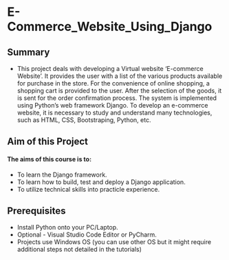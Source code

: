 # E-Commerce_Website_Using_Django
## Summary
- This project deals with developing a Virtual website ‘E-commerce Website’. It provides the user with a list of the various products available for purchase in the store. For the convenience of online shopping, a shopping cart is provided to the user. After the selection of the goods, it is sent for the order confirmation process. The system is implemented using Python’s web framework Django. To develop an e-commerce website, it is necessary to study and understand many technologies, such as HTML, CSS, Bootstraping, Python, etc.

## Aim of this Project
#### The aims of this course is to:

- To learn the Django framework.
- To learn how to build, test and deploy a Django application.
- To utilize technical skills into practicle experience.

## Prerequisites
- Install Python onto your PC/Laptop.
- Optional - Visual Studio Code Editor or PyCharm.
- Projects use Windows OS (you can use other OS but it might require additional steps not detailed in the tutorials)
